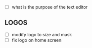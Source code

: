 
- [ ] what is the purpose of the text editor

## LOGOS
- [ ] modify logo to size and mask
- [ ] fix logo on home screen